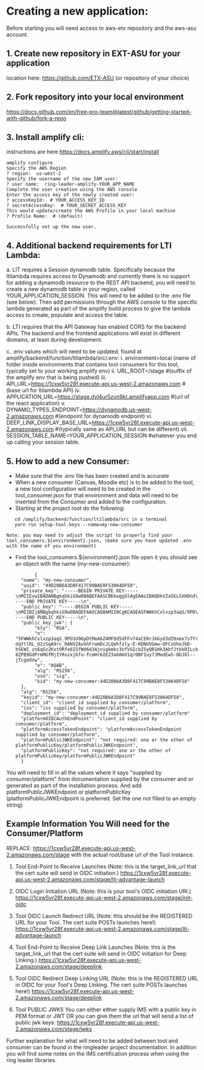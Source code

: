# Creating a new application:

Before starting you will need access to aws-etx repository and the aws-asu account.

## 1. Create new repository in EXT-ASU for your application

 location here: https://github.com/ETX-ASU (or repository of your choice)
## 2. Fork repository into your local environment

  https://docs.github.com/en/free-pro-team@latest/github/getting-started-with-github/fork-a-repo
## 3. Install amplify cli:

 instructions are here https://docs.amplify.aws/cli/start/install
```
amplify configure
Specify the AWS Region
? region:  us-west-2
Specify the username of the new IAM user:
? user name:  ring-leader-amplify-YOUR_APP_NAME
Complete the user creation using the AWS console
Enter the access key of the newly created user:
? accessKeyId:  # YOUR_ACCESS_KEY_ID
? secretAccessKey:  # YOUR_SECRET_ACCESS_KEY
This would update/create the AWS Profile in your local machine
? Profile Name:  # (default)

Successfully set up the new user.

```
## 4. Additional backend requirements for LTI Lambda:

 a. LIT requires a Session dynamodb table. Specifically because the ltilambda requires access to Dynamodb and currently there is no support for adding a dynamodb resource to the REST API backend, you will need to create a new dynamodb table in your region, called YOUR_APPLICATION_SESSION. This will need to be added to the .env file (see below). Then add permissions through the AWS console to the specific lambda generated as part of the amplify build process to give the lambda access to create, populate and access the table.

 b. LTI requires that the API Gateway has enabled CORS for the backend APIs. The backend and the frontend applications will exist in different domains, at least during development.

 c. .env values which will need to be updated, found at amplify/backend/function/ltilambda/src/.env:
      i. environment=local (name of folder inside environments that contains tool consumers for this tool, typically set to your working amplify env)
      ii. URL_ROOT=/stage #(suffix of the amplify env that is being pushed)
      iii. API_URL=https://1cxw5vr28f.execute-api.us-west-2.amazonaws.com #(base url for ltilambda API)
      iv. APPLICATION_URL=https://stage.dyl4ur5zvn9kt.amplifyapp.com #(url of the react application)
      v. DYNAMO_TYPES_ENDPOINT=https://dynamodb.us-west-2.amazonaws.com #(endpoint for dynamodb endpoint)
      vi. DEEP_LINK_DISPLAY_BASE_URL=https://1cxw5vr28f.execute-api.us-west-2.amazonaws.com #(typically same as API_URL but can be different)
      vii. SESSION_TABLE_NAME=YOUR_APPLICATION_SESSION #whatever you end up calling your session table.

## 5. How to add a new Consumer:

 * Make sure that the .env file has been created and is accurate
 * When a new consumer (Canvas, Moodle etc) is to be added to the tool,  a new tool configuration will need to be created in the tool_consumer.json for that environment and data will need to be inserted from the Consumer and added to the configuration.
 * Starting at the project root do the following:
 ```
    cd /amplify/backend/function/ltilambda/src in a terminal
    yarn run setup-tool-keys --name=my-new-consumer
 ```
    Note: you may need to adjust the script to properly find your tool_consumers.${environment}.json, (make sure you have updated .env with the name of you environment)
 * Find the tool_consumers.${environment}.json file open it you should see an object with the name (my-new-consumer):

    ```
           {
      "name": "my-new-consumer",
      "uuid": "44D20B6A3D8F417C99BAE8F53864DF58",
      "private_key": "-----BEGIN PRIVATE KEY-----\nMIIEvwIBADANBgkqhkiG9w0BAQEFAASCBKkwggSlAgEAAoIBAQDkVZaSELGXHOnd\nqpL/087VT3qkO0x4DpngwVB3l0UW/vhoIRGsnobJ3d1nTGbHuxNiv1IQtLsbg7FI\npNaUkuDZJdCY4IBUcT52pi2VEv9TbNKoD2tz9EA1VkC8aEWvCYNwktB6F/OXL4T4\noM1RUabD44UK9SF4lsP6FIRYj/OfqobPYrG05F97ojl9Z3rjcCOeKCSaRzdR9UYh\nxtnnJBHUeTcBt8m1uREgtxs0ncThWdKJtvJEA8jjGe2AtBrwDJ9BFarQl3Nqtf7x\nk8H0Z0+uYwZ8yMhhHHPGNt+759yYevogRndqTSZXWqs4EXW7Lskx50TDn44MnqX7\n6NNyCg6fAgMBAAECggEBAN+9Ji+2f+5M/LSioixghfnrSYeIO6Qg2pOrmYe2CJNC\nAHM4hDMbm4RPDNZdvRDVtWc7hdSs4/NQFfXS4Bjx27WsIjzLL7SOyuBEccHzvZEn\nvzvC8E3M9uXMwN5dZnrf3ZX/pp0cvypT+/4Mw2N9mOW2GfXkwYmCYkK4u/50AAtg\nmY8qk63lYywFzP76G4p/8d1EkV13SQiPF9m1dQGQ0eQI7+kUbises19qILw7IQuj\n9kYVBLSjgtrhRBar7DPABJ60sZxm3ZrdEz70d6IZIDTZA0RfAR9no4W8ihJwUvKA\nxhcGDljlh0+0ZpJ8VPySAHa+QCAf9nIr8VUWFKueyLECgYEA9wOJ+NNXmvqAwYJX\nokebS3oTS0YDlmSgZjs51+j1Gv9w3sJ67E5GfnEkBHcXq+0QKkDcVvDWMtidDIdk\nO9xaKHQs1wThNoeVLNmdHZn6ln2bIy7JLKzpx+qqzo9R4ZaGuEWgO1rzUaKXCgX/\ncS38V5bf0lLJraXERQWIPEFtNhsCgYEA7KQV4OUV53nElsbV24pRL/Lxbllzr9pU\n7cUnxAozACgvoItw2c1aW4Vys9oLED6tpSatW5NPjWu3VPJ0jxYzINmtPrkgEb9L\nqIfzfYoHC2YM7J6SKLfKaCF8Ewcm24L4xoXjtS35nyvpVxGLqVrF2XsUPW+RQpAY\nUl41wOOY4c0CgYEAz0D85vYMr1A38CU4+kQynKWUwrfAEtPjcWOIKQyhe0GQppdv\nJA6ZP0YW/lgeWHbT9V/ugFQapRbyzqxbAY7lZsPzS4YgoOwp0jPUjB3CD7rcDC0Z\nRo7eqIrRPfcqsKjn6H0i8Cpjtb9CE3rs1T3MWIGS0pn79eL8Rx1ZLZWH2LkCgYA3\nS7hZDu7pYgjP+rJqVI3YGHrWAE0KIIiL7u/13TRBqyJF7491NYkRrcM5x4+iQiMt\nXjZQGcITF8KFNQqLjPJxkKvs5jFaNEsnnG0HPsOapEQM3pjkrt27K2fkwl0QGjCr\nowmsgou75/TkhZMPBckJorr+CB33YdhtFtqUsho9WQKBgQCm3gudrfSi6MFuAyHQ\nyFoNINo4Zn/7j/Cf90DjJjswB/D1nFZFaXGZSMDsnJge4MYfqvqjvZeFFOTx4M7Z\nLQCOZCSylOGSj5x65v5qU7YawrFZtX9fnnb0d2DDioYwxCVEKcBDJDKPKkPaYW9H\nhkbr1aZ3BxDEV4BDHQfQC8AvHw==\n-----END PRIVATE KEY-----\n",
      "public_key": "-----BEGIN PUBLIC KEY-----\nMIIBIjANBgkqhkiG9w0BAQEFAAOCAQ8AMIIBCgKCAQEA5FWWkhCxlxzp3aqS/9PO\n1U96pDtMeA6Z4MFQd5dFFv74aCERrJ6Gyd3dZ0xmx7sTYr9SELS7G4OxSKTWlJLg\n2SXQmOCAVHE+dqYtlRL/U2zSqA9rc/RANVZAvGhFrwmDcJLQehfzly+E+KDNUVGm\nw+OFCvUheJbD+hSEWI/zn6qGz2KxtORfe6I5fWd643Ajnigkmkc3UfVGIcbZ5yQR\n1Hk3AbfJtbkRILcbNJ3E4VnSibbyRAPI4xntgLQa8AyfQRWq0JdzarX+8ZPB9GdP\nrmMGfMjIYRxzxjbfu+fcmHr6IEZ3ak0mV1qrOBF1uy7JMedEw5+ODJ6l++jTcgoO\nnwIDAQAB\n-----END PUBLIC KEY-----\n",
      "public_key_jwk": {
           "kty": "RSA",
           "n": "5FWWkhCxlxzp3aqS_9PO1U96pDtMeA6Z4MFQd5dFFv74aCERrJ6Gyd3dZ0xmx7sTYr9SELS7G4OxSKTWlJLg2SXQmOCAVHE-dqYtlRL_U2zSqA9rc_RANVZAvGhFrwmDcJLQehfzly-E-KDNUVGmw-OFCvUheJbD-hSEWI_zn6qGz2KxtORfe6I5fWd643Ajnigkmkc3UfVGIcbZ5yQR1Hk3AbfJtbkRILcbNJ3E4VnSibbyRAPI4xntgLQa8AyfQRWq0JdzarX-8ZPB9GdPrmMGfMjIYRxzxjbfu-fcmHr6IEZ3ak0mV1qrOBF1uy7JMedEw5-ODJ6l--jTcgoOnw",
           "e": "AQAB",
           "alg": "RS256",
           "use": "sig",
           "kid": "my-new-consumer:44D20B6A3D8F417C99BAE8F53864DF58"
      },
      "alg": "RS256",
      "keyid": "my-new-consumer:44D20B6A3D8F417C99BAE8F53864DF58",
      "client_id": "client_id supplied by consumer/platform",
      "iss": "iss supplied by consumer/platform",
      "deployment_id": "deployment_id supplied by consumer/platform"
      "platformOIDCAuthEndPoint": "client_id supplied by consumer/platform",
      "platformAccessTokenEndpoint": "platformAccessTokenEndpoint supplied by consumer/platform",
      "platformPublicJWKEndpoint": "not required: one or the other of platformPublicKey/platformPublicJWKEndpoint",
      "platformPublicKey": "not required: one or the other of platformPublicKey/platformPublicJWKEndpoint"
      }

You will need to fill in all the values where it says "supplied by consumer/platform" from documentation supplied by the consumer and or generated as part of the installation process. And add platformPublicJWKEndpoint or platformPublicKey (platformPublicJWKEndpoint is preferred. Set the one not filled to an empty string)
 ## Example Information You Will need for the Consumer/Platform

   REPLACE: https://1cxw5vr28f.execute-api.us-west-2.amazonaws.com/stage with the actual root/base url of the Tool instance.
1. Tool End-Point to Receive Launches
     (Note: this is the target_link_url that the cert suite will send in OIDC initiation.)
     https://1cxw5vr28f.execute-api.us-west-2.amazonaws.com/stage/lti-advantage-launch
2. OIDC Login Initiation URL
     (Note: this is your tool's OIDC initiation URI.)
     https://1cxw5vr28f.execute-api.us-west-2.amazonaws.com/stage/init-oidc
3. Tool OIDC Launch Redirect URL
     (Note: this should be the REGISTERED URL for your Tool. The cert suite POSTs launches here!)
     https://1cxw5vr28f.execute-api.us-west-2.amazonaws.com/stage/lti-advantage-launch
4. Tool End-Point to Receive Deep Link Launches
     (Note: this is the target_link_url that the cert suite will send in OIDC initiation for Deep Linking.)
     https://1cxw5vr28f.execute-api.us-west-2.amazonaws.com/stage/deeplink
5. Tool OIDC Redirect Deep Linking URL
     (Note: this is the REGISTERED URL in OIDC for your Tool's Deep Linking. The cert suite POSTs launches here!)
     https://1cxw5vr28f.execute-api.us-west-2.amazonaws.com/stage/deeplink

6. Tool PUBLIC JWKS
     You can either either supply IMS with a public key in PEM format or JWT OR you can give them the url that will send a list of public jwk keys:
     https://1cxw5vr28f.execute-api.us-west-2.amazonaws.com/stage/jwks


Further explanation for what will need to be added between tool and consumer can be found in the ringleader project documentation.
In addition you will find some notes on the IMS certification process when using the ring leader libraries.

